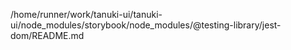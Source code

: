 /home/runner/work/tanuki-ui/tanuki-ui/node_modules/storybook/node_modules/@testing-library/jest-dom/README.md